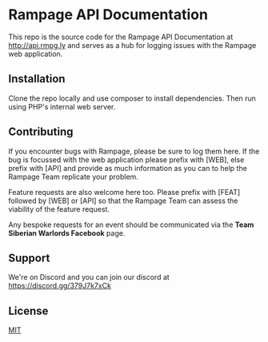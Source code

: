 # Rampage API Documentation

This repo is the source code for the Rampage API Documentation at http://api.rmpg.ly and serves as a hub for logging issues with the Rampage web application.

## Installation

Clone the repo locally and use composer to install dependencies. Then run using PHP's internal web server.

## Contributing

If you encounter bugs with Rampage, please be sure to log them here. If the bug is focussed with the web application please prefix with [WEB], else prefix with [API] and provide as much information as you can to help the Rampage Team replicate your problem.

Feature requests are also welcome here too. Please prefix with [FEAT] followed by [WEB] or [API] so that the Rampage Team can assess the viability of the feature request.

Any bespoke requests for an event should be communicated via the **Team Siberian Warlords Facebook** page.

## Support

We're on Discord and you can join our discord at https://discord.gg/379J7k7xCk

## License
[MIT](https://choosealicense.com/licenses/mit/)
